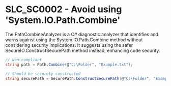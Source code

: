 # SLC_SC0002 - Avoid using 'System.IO.Path.Combine'

The PathCombineAnalyzer is a C# diagnostic analyzer that identifies and warns against using the System.IO.Path.Combine method without considering security implications. 
It suggests using the safer SecureIO.ConstructSecurePath method instead, enhancing code security.

````csharp
// Non-compliant
string path = Path.Combine(@"C:\Folder", "Example.txt");

// Should be securely constructed
string securePath = SecurePath.ConstructSecurePath(@"C:\Folder", "Example.txt");
````

